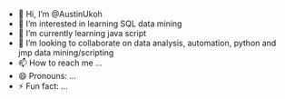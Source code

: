 - 👋 Hi, I’m @AustinUkoh
- 👀 I’m interested in learning SQL data mining
- 🌱 I’m currently learning java script
- 💞️ I’m looking to collaborate on data analysis, automation, python and jmp data mining/scripting
- 📫 How to reach me ...
- 😄 Pronouns: ...
- ⚡ Fun fact: ...

<!---
AustinUkoh/AustinUkoh is a ✨ special ✨ repository because its `README.md` (this file) appears on your GitHub profile.
You can click the Preview link to take a look at your changes.
--->
